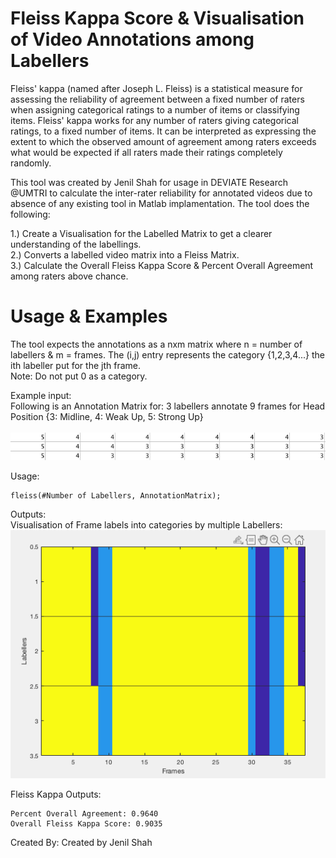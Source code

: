 # Fleiss Kappa Score & Visualisation of Video Annotations among Labellers

Fleiss' kappa (named after Joseph L. Fleiss) is a statistical measure for assessing the reliability of agreement between a fixed number of raters when assigning categorical ratings to a number of items or classifying items. Fleiss' kappa works for any number of raters giving categorical ratings, to a fixed number of items. It can be interpreted as expressing the extent to which the observed amount of agreement among raters exceeds what would be expected if all raters made their ratings completely randomly.

This tool was created by Jenil Shah for usage in DEVIATE Research @UMTRI to calculate the inter-rater reliability for annotated videos due to absence of any existing tool in Matlab implamentation. The tool does the following:

1.) Create a Visualisation for the Labelled Matrix to get a clearer understanding of the labellings. <br> 
2.) Converts a labelled video matrix into a Fleiss Matrix. <br>
3.) Calculate the Overall Fleiss Kappa Score & Percent Overall Agreement among raters above chance.

# Usage & Examples

The tool expects the annotations as a nxm matrix where n = number of labellers & m = frames. The (i,j) entry represents the category {1,2,3,4...} the ith labeller put for the jth frame. <br>
Note: Do not put 0 as a category.

Example input: <br>
Following is an Annotation Matrix for: 3 labellers annotate 9 frames for Head Position {3: Midline, 4: Weak Up, 5: Strong Up} <br><br>
![What is this](AnnotationMatrix.png)

Usage: 
```
fleiss(#Number of Labellers, AnnotationMatrix);
```

Outputs: <br>
Visualisation of Frame labels into categories by multiple Labellers: <br> 
![What is this](VisualisationExample.png)

Fleiss Kappa Outputs: 

```
Percent Overall Agreement: 0.9640
Overall Fleiss Kappa Score: 0.9035
```

Created By:
Created by Jenil Shah
